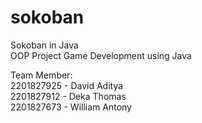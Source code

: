 # sokoban
Sokoban in Java <br />
OOP Project Game Development using Java<br />

Team Member:<br />
2201827925 - David Aditya<br />
2201827912 - Deka Thomas<br />
2201827673 - William Antony<br />
